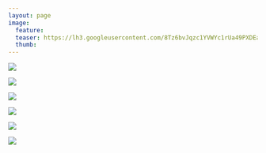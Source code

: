 ```yaml
---
layout: page
image:
  feature:
  teaser: https://lh3.googleusercontent.com/8Tz6bvJqzc1YVWYc1rUa49PXDEaiso4_BWU54TDWLWA=w245
  thumb:
---
```


![](https://lh3.googleusercontent.com/ABzVv4GmKJiCXbbdhlozH3UONXIn6ItDMgMniC0QZk0=w800)

![](https://lh3.googleusercontent.com/cVPV6gaTGDoY1lYrb7fspKBEexPxPq8NqMlD1jqOgVc=w800)

![](https://lh3.googleusercontent.com/lkyWz6g6d7zqcFOUJ6UuCdnoZ8XJMdkxDDgLi_BTV0o=w800)

![](https://lh3.googleusercontent.com/7XsfNVPljaV2Uac7mDsHjdHVtRLtXabmyFKpg8G3C0g=w800)

![](https://lh3.googleusercontent.com/hDc_6sUb5sHxTmxrVKc1H0nAYQCO2r9ydY3pLVCuf2k=w800)

![](https://lh3.googleusercontent.com/_mD80JyfdaZ9ixlzap5cph6oG9TzTYoJnfin6C9eCKA=w800)
